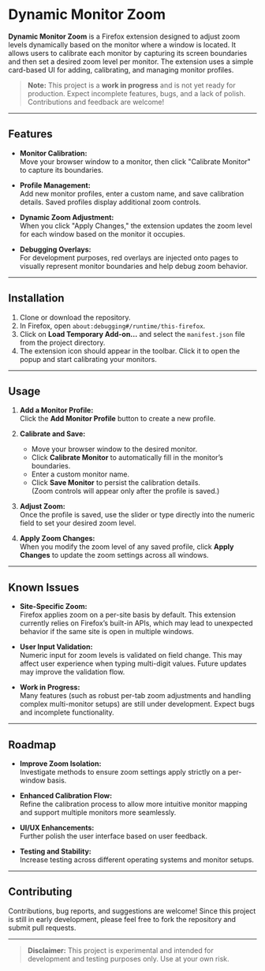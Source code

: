 # Dynamic Monitor Zoom

**Dynamic Monitor Zoom** is a Firefox extension designed to adjust zoom levels dynamically based on the monitor where a window is located. It allows users to calibrate each monitor by capturing its screen boundaries and then set a desired zoom level per monitor. The extension uses a simple card-based UI for adding, calibrating, and managing monitor profiles.

> **Note:** This project is a **work in progress** and is not yet ready for production. Expect incomplete features, bugs, and a lack of polish. Contributions and feedback are welcome!

---

## Features

- **Monitor Calibration:**  
  Move your browser window to a monitor, then click "Calibrate Monitor" to capture its boundaries.

- **Profile Management:**  
  Add new monitor profiles, enter a custom name, and save calibration details. Saved profiles display additional zoom controls.

- **Dynamic Zoom Adjustment:**  
  When you click "Apply Changes," the extension updates the zoom level for each window based on the monitor it occupies.

- **Debugging Overlays:**  
  For development purposes, red overlays are injected onto pages to visually represent monitor boundaries and help debug zoom behavior.

---

## Installation

1. Clone or download the repository.
2. In Firefox, open `about:debugging#/runtime/this-firefox`.
3. Click on **Load Temporary Add-on…** and select the `manifest.json` file from the project directory.
4. The extension icon should appear in the toolbar. Click it to open the popup and start calibrating your monitors.

---

## Usage

1. **Add a Monitor Profile:**  
   Click the **Add Monitor Profile** button to create a new profile.

2. **Calibrate and Save:**  
   - Move your browser window to the desired monitor.
   - Click **Calibrate Monitor** to automatically fill in the monitor’s boundaries.
   - Enter a custom monitor name.
   - Click **Save Monitor** to persist the calibration details.  
     (Zoom controls will appear only after the profile is saved.)

3. **Adjust Zoom:**  
   Once the profile is saved, use the slider or type directly into the numeric field to set your desired zoom level.

4. **Apply Zoom Changes:**  
   When you modify the zoom level of any saved profile, click **Apply Changes** to update the zoom settings across all windows.

---

## Known Issues

- **Site-Specific Zoom:**  
  Firefox applies zoom on a per-site basis by default. This extension currently relies on Firefox’s built-in APIs, which may lead to unexpected behavior if the same site is open in multiple windows.

- **User Input Validation:**  
  Numeric input for zoom levels is validated on field change. This may affect user experience when typing multi-digit values. Future updates may improve the validation flow.

- **Work in Progress:**  
  Many features (such as robust per-tab zoom adjustments and handling complex multi-monitor setups) are still under development. Expect bugs and incomplete functionality.

---

## Roadmap

- **Improve Zoom Isolation:**  
  Investigate methods to ensure zoom settings apply strictly on a per-window basis.

- **Enhanced Calibration Flow:**  
  Refine the calibration process to allow more intuitive monitor mapping and support multiple monitors more seamlessly.

- **UI/UX Enhancements:**  
  Further polish the user interface based on user feedback.

- **Testing and Stability:**  
  Increase testing across different operating systems and monitor setups.

---

## Contributing

Contributions, bug reports, and suggestions are welcome! Since this project is still in early development, please feel free to fork the repository and submit pull requests.

---

> **Disclaimer:** This project is experimental and intended for development and testing purposes only. Use at your own risk.

